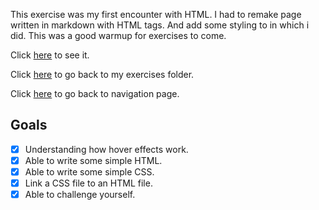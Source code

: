This exercise was my first encounter with HTML. I had to remake page written in markdown with HTML tags. And add some styling to in which i did. This was a good warmup for exercises to come.

Click [here](https://scenoxmans.github.io/learning-markup/exercises/1.%20html/1.%20markdown-to-html/) to see it.

Click [here](https://github.com/scenoxmans/learning-markup/tree/master/exercises/1.%20html) to go back to my exercises folder.

Click [here](https://scenoxmans.github.io/learning-markup/) to go back to navigation page.

## Goals

- [x] Understanding how hover effects work.
- [x] Able to write some simple HTML.
- [x] Able to write some simple CSS.
- [x] Link a CSS file to an HTML file.
- [x] Able to challenge yourself.
